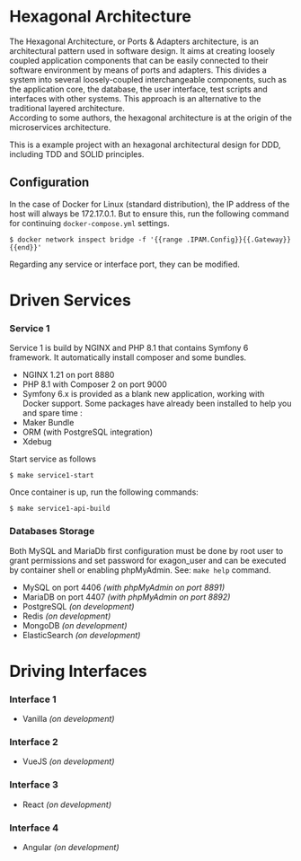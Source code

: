 # Hexagonal Architecture
The Hexagonal Architecture, or Ports & Adapters architecture, is an architectural pattern used in software design. It aims at creating loosely coupled application components that can be easily connected to their software environment by means of ports and adapters. This divides a system into several loosely-coupled interchangeable components, such as the application core, the database, the user interface, test scripts and interfaces with other systems. This approach is an alternative to the traditional layered architecture. \
According to some authors, the hexagonal architecture is at the origin of the microservices architecture.

This is a example project with an hexagonal architectural design for DDD, including TDD and SOLID principles.

## Configuration
In the case of Docker for Linux (standard distribution), the IP address of the host will always be 172.17.0.1. But to ensure this, run the following command for continuing `docker-compose.yml` settings.
```
$ docker network inspect bridge -f '{{range .IPAM.Config}}{{.Gateway}}{{end}}'
```
Regarding any service or interface port, they can be modified.

# Driven Services

### Service 1
Service 1 is build by NGINX and PHP 8.1 that contains Symfony 6 framework. It automatically install composer and some bundles.
- NGINX 1.21 on port 8880
- PHP 8.1 with Composer 2 on port 9000
- Symfony 6.x is provided as a blank new application, working with Docker support. Some packages have already been installed to help you and spare time :
- Maker Bundle
- ORM (with PostgreSQL integration)
- Xdebug

Start service as follows
```
$ make service1-start
```
Once container is up, run the following commands:
```
$ make service1-api-build
```

### Databases Storage
Both MySQL and MariaDb first configuration must be done by root user to grant permissions and set password for exagon_user and can be executed by container shell or enabling phpMyAdmin. See: `make help` command.
- MySQL on port 4406 *(with phpMyAdmin on port 8891)*
- MariaDB on port 4407 *(with phpMyAdmin on port 8892)*
- PostgreSQL *(on development)*
- Redis *(on development)*
- MongoDB *(on development)*
- ElasticSearch *(on development)*

# Driving Interfaces

### Interface 1
- Vanilla *(on development)*

### Interface 2
- VueJS *(on development)*

### Interface 3
- React *(on development)*

### Interface 4
- Angular *(on development)*